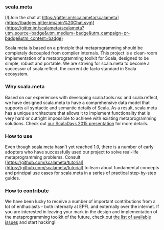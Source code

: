### scala.meta

[![Join the chat at https://gitter.im/scalameta/scalameta](https://badges.gitter.im/Join%20Chat.svg)](https://gitter.im/scalameta/scalameta?utm_source=badge&utm_medium=badge&utm_campaign=pr-badge&utm_content=badge)

Scala.meta is based on a principle that metaprogramming should be completely decoupled from compiler internals.
This project is a clean-room implementation of a metaprogramming toolkit for Scala, designed to be simple, robust and portable.
We are striving for scala.meta to become a successor of scala.reflect, the current de facto standard in Scala ecosystem.

### Why scala.meta

Based on our experiences with developing scala.tools.nsc and scala.reflect, we have designed scala.meta to have a comprehensive data model that supports all syntactic and semantic details of Scala. As a result, scala.meta has a unique architecture that allows it to implement functionality that is very hard or outright impossible to achieve with existing metaprogramming solutions. Check out [our ScalaDays 2015 presentation](http://scalamacros.org/paperstalks/2015-06-09-StateOfTheMetaSummer2015.pdf) for more details.

### How to use

Even though scala.meta hasn't yet reached 1.0, there is a number of early adopters who have successfully used our project to solve real-life metaprogramming problems.
Consult [https://github.com/scalameta/tutorial](https://github.com/scalameta/tutorial) to learn about fundamental concepts and principal use cases for scala.meta in a series of practical step-by-step guides.

### How to contribute

We have been lucky to receive a number of important contributions from a lot of enthusiasts -
both internally at EPFL and externally over the internet. If you are interested in leaving your mark
in the design and implementation of the metaprogramming toolkit of the future, check out
[the list of available issues](https://github.com/scalameta/scalameta/issues?q=is%3Aopen+is%3Aissue+label%3A%22Contributor+alert%22) and start hacking!
